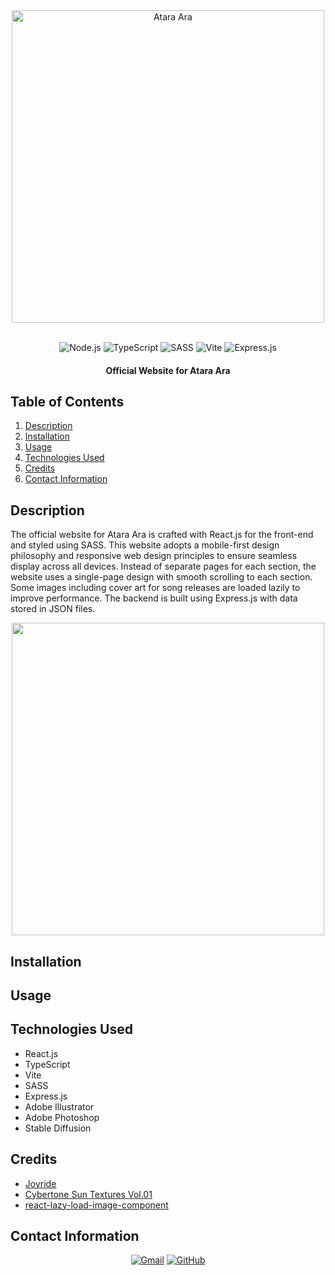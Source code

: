 <div align="center">
    <img width="500px" height="auto" src="https://github.com/cwchilvers/atara-ara-website/assets/59628271/0ec6bfca-9ac2-40ea-9d94-9e8e002ea2f0" alt="Atara Ara">
</div>

<br>

<p align="center">
    <img src="https://img.shields.io/badge/React-61DAFB.svg?style=for-the-badge&logo=React&logoColor=black" alt="Node.js">
    <img src="https://img.shields.io/badge/TypeScript-3178C6.svg?style=for-the-badge&logo=TypeScript&logoColor=white" alt="TypeScript">
        <img src="https://img.shields.io/badge/Sass-CC6699.svg?style=for-the-badge&logo=Sass&logoColor=white" alt="SASS">
    <img src="https://img.shields.io/badge/Vite-646CFF.svg?style=for-the-badge&logo=Vite&logoColor=white" alt="Vite">
    <img src="https://img.shields.io/badge/Express-000000.svg?style=for-the-badge&logo=Express&logoColor=white" alt="Express.js">
</p>

<h4 align="center">Official Website for Atara Ara</h4>

## Table of Contents
1. [Description](#description)
2. [Installation](#installation)
3. [Usage](#usage)
4. [Technologies Used](#technologies-used)
5. [Credits](#credits)
6. [Contact Information](#contact-information)

## Description
The official website for Atara Ara is crafted with React.js for the front-end and styled using SASS. This website adopts a mobile-first design philosophy and responsive web design principles to ensure seamless display across all devices. Instead of separate pages for each section, the website uses a single-page design with smooth scrolling to each section. Some images including cover art for song releases are loaded lazily to improve performance. The backend is built using Express.js with data stored in JSON files.

<div align="center">
    <img width="auto" height="500px" src='https://github.com/cwchilvers/atara-ara-website/assets/59628271/bd02d6cd-25e5-4c8b-9af8-98b55a9941b3'>
</div>

## Installation

## Usage

## Technologies Used
* React.js
* TypeScript
* Vite
* SASS
* Express.js
* Adobe Illustrator
* Adobe Photoshop
* Stable Diffusion

## Credits
* [Joyride](https://www.typejuice.com/product/joyride)
* [Cybertone Sun Textures Vol.01](https://thevisualpharmacy.gumroad.com/l/ozsdf)
* [react-lazy-load-image-component](https://www.npmjs.com/package/react-lazy-load-image-component)

## Contact Information
<p align="center">
    <a href="mailto:cwchilvers@gmail.com"><img src="https://img.shields.io/badge/Gmail-D14836?style=for-the-badge&logo=gmail&logoColor=white" alt="Gmail"></a>
    <a href="https://github.com/cwchilvers"><img src="https://img.shields.io/badge/GitHub-181717.svg?style=for-the-badge&logo=GitHub&logoColor=white" alt="GitHub"></a>
</p>